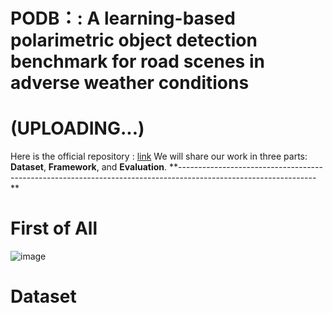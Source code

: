 # PODB：: A learning-based polarimetric object detection benchmark for road scenes in adverse weather conditions
# (UPLOADING...)
Here is the official repository : [link](https://github.com/zhuz-bit/PODB/tree/main)
We will share our work in three parts: **Dataset**, **Framework**, and **Evaluation**.
**----------------------------------------------------------------------------------------------------------------
**

# **First of All**

![image](https://github.com/zhuz-bit/PODB/blob/main/paper/image15.png)


# **Dataset**
